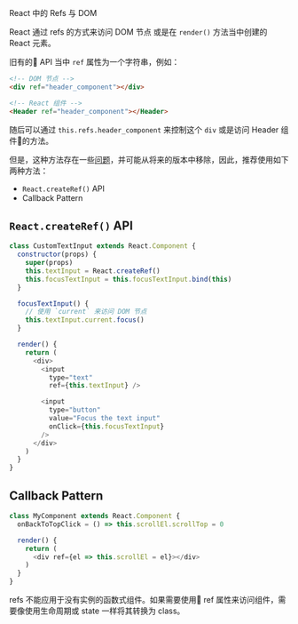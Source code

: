 React 中的 Refs 与 DOM

React 通过 refs 的方式来访问 DOM 节点 或是在 `render()` 方法当中创建的 React 元素。

旧有的 API 当中 `ref` 属性为一个字符串，例如：
```html
<!-- DOM 节点 -->
<div ref="header_component"></div>

<!-- React 组件 -->
<Header ref="header_component"></Header>
```

随后可以通过 `this.refs.header_component` 来控制这个 `div` 或是访问 Header 组件的方法。

但是，这种方法存在一些[问题](https://github.com/facebook/react/pull/8333#issuecomment-271648615)，并可能从将来的版本中移除，因此，推荐使用如下两种方法：

- `React.createRef()` API
- Callback Pattern

## `React.createRef()` API
```javascript
class CustomTextInput extends React.Component {
  constructor(props) {
    super(props)
    this.textInput = React.createRef()
    this.focusTextInput = this.focusTextInput.bind(this)
  }

  focusTextInput() {
    // 使用 `current` 来访问 DOM 节点
    this.textInput.current.focus()
  }

  render() {
    return (
      <div>
        <input
          type="text"
          ref={this.textInput} />

        <input
          type="button"
          value="Focus the text input"
          onClick={this.focusTextInput}
        />
      </div>
    )
  }
}
```

## Callback Pattern
```javascript
class MyComponent extends React.Component {
  onBackToTopClick = () => this.scrollEl.scrollTop = 0

  render() {
    return (
      <div ref={el => this.scrollEl = el}></div>
    )
  }
}
```

refs 不能应用于没有实例的函数式组件。如果需要使用 ref 属性来访问组件，需要像使用生命周期或 state 一样将其转换为 class。 
